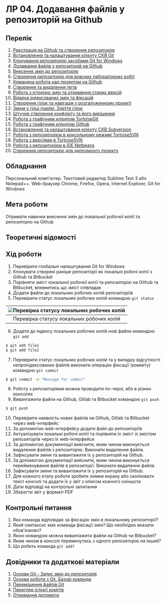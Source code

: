 # ЛР 04. Додавання файлів у репозиторій на Github

## Перелік
1. [Реєстрація на Github та створення репозиторію](lab-01.md)
2. [Встановлення та налаштування клієнту СКВ Git](lab-02.md)
3. [Клонування репозиторію засобами Git for Windows](lab-03.md)
4. [Додавання файлв у репозиторій на Github ](lab-04.md)
5. [Внесення змін до репозиторію](lab-05.md)
6. [Створення репозиторію для власних лабораторних робіт](lab-06.md)
7. [Командна робота над проектом на Github ](lab-07.md)
8. [Створення та видалення тегів](lab-08.md)
9. [Робота з історією змін та отримання старих версій](lab-09.md)
10. [Відміна індексованих змін та фіксацій](lab-10.md)
11. [Створення гілок та навігація у розгалуженному проекті](lab-11.md)
12. [Зміни у гілці master. Злиття гілок](lab-12.md)
13. [Штучне створення конфлікту та його вирішення](lab-13.md)
14. [Робота з графічним клієнтом TortoiseGit](lab-14.md)
15. [Робота з графічним клієнтом Github](lab-15.md)
16. [Встановлення та налаштування клієнту СКВ Subversion](lab-16.md)
17. [Робота з репозиторієм в консольному режимі TortoiseSVN](lab-17.md)
18. [Робота з версіями в TortoiseSVN](lab-18.md)
19. [Робота з репозиторієм в IDE Netbeans](lab-19.md)
20. [Створення репозиторію для дипломного проекту](lab-20.md)

## Обладнання

Персональний комп'ютер. Текстовий редактор Sublime Text 3 або Notepad++. Web-браузер Chrome, Firefox, Opera, Internet Explorer, Git for Windows

## Мета роботи

Отримати навички внесення змін до локальної робочої копії та репозиторію на Github

## Теоретичні відомості

## Хід роботи

1.  Перевірити глобальні налаштування Git for Windows
2.  Клонувати створені раніше репозиторії як локальні робочі копії з Github та Bitbucket
3.  Порівняти зміст локальної робочої копії та репозиторію на Github та Bitbucket, впевнитись що зміст співпадає
4.  Додати файли до локальних робочих копій репозиторіїв
5.  Перевірити статус локальних робочих копій командою `git status`
    
|![Перевірка статусу локальних робочих копій](img/04-010.png)|
|:--:|
|Перевірка статусу локальних робочих копій|
    
6.  Додати до індексу локальних робочих копій нові файли командою `git add`

```bash
$ git add file1
$ git add file2			
```

7.  Перевірити статус локальних робочих копій та у випадку відсутності непроіндексованих файлів виконати операцію фіксації (комміту) командою `git commit`

```bash
$ git commit -m "Message for commit" 		
```

8.  Роботу з репозиторіями можна проводити по-черзі, або в різних консолях
9.  Вивантажити файли на Github, Gitlab та Bitbucket командою `git push`

```bash
$ git push			
```

10.  Перевірити наявність нових файлів на Github, Gitlab та Bitbucket через web-інтерфейс
11.  За допомогою web-інтерфейсу додати файл до репозиторіїв
12.  Актуалізувати локальні робочі копії та порівняти їх зміст зі змістом репозиторіїв через їх web-інтерфейси
13.  За допомогою документації вияснити, яким чином виконується видалення файлів з репозиторію. Виконати видалення файла.
14.  Зафіксувати зміни та вивантажити їх у репозиторій на Github.
15.  За допомогою документації вияснити, яким чином виконується перейменування файлів в репозиторії. Виконати видалення файла.
16.  Зафіксувати зміни та вивантажити їх у репозиторій на Github.
17.  Для кожного етапу роботи зробити знімки екрану або скопіювати текст консолі та додати їх у звіт з описом кожного скіншота
18.  Дати відповіді на контрольні запитання
19.  Зберегти звіт у форматі PDF

## Контрольні питання

1.  Яка команда відповідає за фіксацію змін в локальному репозиторії?
2.  Який синтаксис має команда фіксації змін? Що необхідно вказати обов'язково?
3.  Якою командою можна вивантажити файли на Github чи Bitbucket?
4.  Яким чином в консолі перемкнутись з одного репозиторію на інший?
5.  Що робить команда `git add?`

## Довідники та додаткові матеріали

1.  [Основи Git - Запис змін до репозиторія](https://git-scm.com/book/uk/v2/Основи-Git-Запис-змін-до-репозиторія)
2.  [Основи роботи з Git. Базові команди](https://hyperhost.ua/info/ru/osnovyi-rabotyi-s-git-bazovyie-komandyi)
3.  [Переміщення файлів Git](https://githowto.com/ru/moving_files)
4.  [Перегляд історії комітів](https://git-scm.com/book/uk/v2/%D0%9E%D1%81%D0%BD%D0%BE%D0%B2%D0%B8-Git-%D0%9F%D0%B5%D1%80%D0%B5%D0%B3%D0%BB%D1%8F%D0%B4-%D1%96%D1%81%D1%82%D0%BE%D1%80%D1%96%D1%97-%D0%BA%D0%BE%D0%BC%D1%96%D1%82%D1%96%D0%B2)
5.  [Отримання допомоги](https://git-scm.com/book/uk/v2/%D0%92%D1%81%D1%82%D1%83%D0%BF-%D0%9E%D1%82%D1%80%D0%B8%D0%BC%D0%B0%D0%BD%D0%BD%D1%8F-%D0%B4%D0%BE%D0%BF%D0%BE%D0%BC%D0%BE%D0%B3%D0%B8)